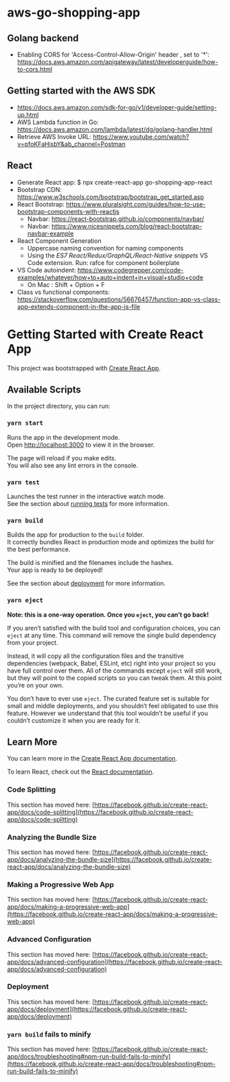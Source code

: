 # aws-go-shopping-app

## Golang backend
- Enabling CORS for 'Access-Control-Allow-Origin' header , set to '*': https://docs.aws.amazon.com/apigateway/latest/developerguide/how-to-cors.html

## Getting started with the AWS SDK
-   https://docs.aws.amazon.com/sdk-for-go/v1/developer-guide/setting-up.html
- AWS Lambda function in Go: https://docs.aws.amazon.com/lambda/latest/dg/golang-handler.html
- Retrieve AWS Invoke URL: https://www.youtube.com/watch?v=pfoKFaHisbY&ab_channel=Postman

## React 
- Generate React app: $ npx create-react-app go-shopping-app-react 
- Bootstrap CDN: https://www.w3schools.com/bootstrap/bootstrap_get_started.asp
- React Bootstrap: https://www.pluralsight.com/guides/how-to-use-bootstrap-components-with-reactjs
    - Navbar: https://react-bootstrap.github.io/components/navbar/
    - Navbar: https://www.nicesnippets.com/blog/react-bootstrap-navbar-example
- React Component Generation 
    - Uppercase naming convention for naming components
    - Using the *ES7 React/Redux/GraphQL/React-Native snippets* VS Code extension. Run: rafce for component boilerplate
- VS Code autoindent: https://www.codegrepper.com/code-examples/whatever/how+to+auto+indent+in+visual+studio+code
    - On Mac : Shift + Option + F
- Class vs functional components: https://stackoverflow.com/questions/56676457/function-app-vs-class-app-extends-component-in-the-app-js-file 

# Getting Started with Create React App

This project was bootstrapped with [Create React App](https://github.com/facebook/create-react-app).

## Available Scripts

In the project directory, you can run:

### `yarn start`

Runs the app in the development mode.\
Open [http://localhost:3000](http://localhost:3000) to view it in the browser.

The page will reload if you make edits.\
You will also see any lint errors in the console.

### `yarn test`

Launches the test runner in the interactive watch mode.\
See the section about [running tests](https://facebook.github.io/create-react-app/docs/running-tests) for more information.

### `yarn build`

Builds the app for production to the `build` folder.\
It correctly bundles React in production mode and optimizes the build for the best performance.

The build is minified and the filenames include the hashes.\
Your app is ready to be deployed!

See the section about [deployment](https://facebook.github.io/create-react-app/docs/deployment) for more information.

### `yarn eject`

**Note: this is a one-way operation. Once you `eject`, you can’t go back!**

If you aren’t satisfied with the build tool and configuration choices, you can `eject` at any time. This command will remove the single build dependency from your project.

Instead, it will copy all the configuration files and the transitive dependencies (webpack, Babel, ESLint, etc) right into your project so you have full control over them. All of the commands except `eject` will still work, but they will point to the copied scripts so you can tweak them. At this point you’re on your own.

You don’t have to ever use `eject`. The curated feature set is suitable for small and middle deployments, and you shouldn’t feel obligated to use this feature. However we understand that this tool wouldn’t be useful if you couldn’t customize it when you are ready for it.

## Learn More

You can learn more in the [Create React App documentation](https://facebook.github.io/create-react-app/docs/getting-started).

To learn React, check out the [React documentation](https://reactjs.org/).

### Code Splitting

This section has moved here: [https://facebook.github.io/create-react-app/docs/code-splitting](https://facebook.github.io/create-react-app/docs/code-splitting)

### Analyzing the Bundle Size

This section has moved here: [https://facebook.github.io/create-react-app/docs/analyzing-the-bundle-size](https://facebook.github.io/create-react-app/docs/analyzing-the-bundle-size)

### Making a Progressive Web App

This section has moved here: [https://facebook.github.io/create-react-app/docs/making-a-progressive-web-app](https://facebook.github.io/create-react-app/docs/making-a-progressive-web-app)

### Advanced Configuration

This section has moved here: [https://facebook.github.io/create-react-app/docs/advanced-configuration](https://facebook.github.io/create-react-app/docs/advanced-configuration)

### Deployment

This section has moved here: [https://facebook.github.io/create-react-app/docs/deployment](https://facebook.github.io/create-react-app/docs/deployment)

### `yarn build` fails to minify

This section has moved here: [https://facebook.github.io/create-react-app/docs/troubleshooting#npm-run-build-fails-to-minify](https://facebook.github.io/create-react-app/docs/troubleshooting#npm-run-build-fails-to-minify)
